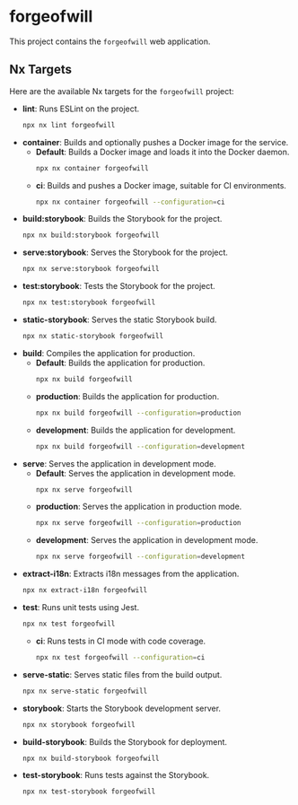 # forgeofwill

This project contains the `forgeofwill` web application.

## Nx Targets

Here are the available Nx targets for the `forgeofwill` project:

-   **lint**: Runs ESLint on the project.
    ```bash
    npx nx lint forgeofwill
    ```
-   **container**: Builds and optionally pushes a Docker image for the service.
    -   **Default**: Builds a Docker image and loads it into the Docker daemon.
        ```bash
        npx nx container forgeofwill
        ```
    -   **ci**: Builds and pushes a Docker image, suitable for CI environments.
        ```bash
        npx nx container forgeofwill --configuration=ci
        ```
-   **build:storybook**: Builds the Storybook for the project.
    ```bash
    npx nx build:storybook forgeofwill
    ```
-   **serve:storybook**: Serves the Storybook for the project.
    ```bash
    npx nx serve:storybook forgeofwill
    ```
-   **test:storybook**: Tests the Storybook for the project.
    ```bash
    npx nx test:storybook forgeofwill
    ```
-   **static-storybook**: Serves the static Storybook build.
    ```bash
    npx nx static-storybook forgeofwill
    ```
-   **build**: Compiles the application for production.
    -   **Default**: Builds the application for production.
        ```bash
        npx nx build forgeofwill
        ```
    -   **production**: Builds the application for production.
        ```bash
        npx nx build forgeofwill --configuration=production
        ```
    -   **development**: Builds the application for development.
        ```bash
        npx nx build forgeofwill --configuration=development
        ```
-   **serve**: Serves the application in development mode.
    -   **Default**: Serves the application in development mode.
        ```bash
        npx nx serve forgeofwill
        ```
    -   **production**: Serves the application in production mode.
        ```bash
        npx nx serve forgeofwill --configuration=production
        ```
    -   **development**: Serves the application in development mode.
        ```bash
        npx nx serve forgeofwill --configuration=development
        ```
-   **extract-i18n**: Extracts i18n messages from the application.
    ```bash
    npx nx extract-i18n forgeofwill
    ```
-   **test**: Runs unit tests using Jest.
    ```bash
    npx nx test forgeofwill
    ```
    -   **ci**: Runs tests in CI mode with code coverage.
        ```bash
        npx nx test forgeofwill --configuration=ci
        ```
-   **serve-static**: Serves static files from the build output.
    ```bash
    npx nx serve-static forgeofwill
    ```
-   **storybook**: Starts the Storybook development server.
    ```bash
    npx nx storybook forgeofwill
    ```
-   **build-storybook**: Builds the Storybook for deployment.
    ```bash
    npx nx build-storybook forgeofwill
    ```
-   **test-storybook**: Runs tests against the Storybook.
    ```bash
    npx nx test-storybook forgeofwill
    ```

